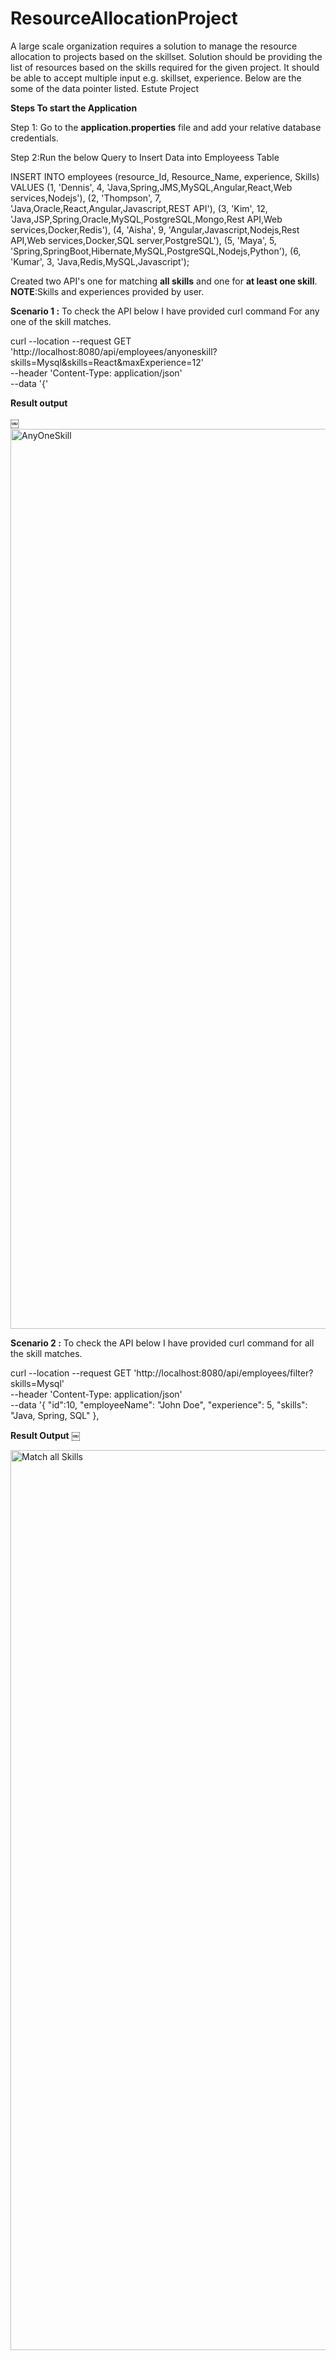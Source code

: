 # ResourceAllocationProject
A large scale organization requires a solution to manage the resource allocation to projects based on the skillset. Solution should be providing the list of resources based on the skills required for the given project. It should be able to accept multiple input e.g. skillset, experience. Below are the some of the data pointer listed.
Estute Project


**Steps To start the Application**

Step 1: Go to the **application.properties** file and add your relative database credentials.

Step 2:Run the below Query to Insert Data into Employeess Table

INSERT INTO employees (resource_Id, Resource_Name, experience, Skills) VALUES
(1, 'Dennis', 4, 'Java,Spring,JMS,MySQL,Angular,React,Web services,Nodejs'),
(2, 'Thompson', 7, 'Java,Oracle,React,Angular,Javascript,REST API'),
(3, 'Kim', 12, 'Java,JSP,Spring,Oracle,MySQL,PostgreSQL,Mongo,Rest API,Web services,Docker,Redis'),
(4, 'Aisha', 9, 'Angular,Javascript,Nodejs,Rest API,Web services,Docker,SQL server,PostgreSQL'),
(5, 'Maya', 5, 'Spring,SpringBoot,Hibernate,MySQL,PostgreSQL,Nodejs,Python'),
(6, 'Kumar', 3, 'Java,Redis,MySQL,Javascript');



Created two API's one for  matching **all skills** and one for **at least one skill**.
**NOTE**:Skills and experiences provided by user.

**Scenario 1 :** To check the API below I have provided curl command For any one of the skill matches.

curl --location --request GET 'http://localhost:8080/api/employees/anyoneskill?skills=Mysql&skills=React&maxExperience=12' \
--header 'Content-Type: application/json' \
--data '{'

**Result output**

￼<img width="1440" alt="AnyOneSkill" src="https://github.com/user-attachments/assets/e0235b04-9d1e-4b71-80b0-7bb360455438" />


**Scenario 2 :** To check the API below I have provided curl command for all the skill matches.

curl --location --request GET 'http://localhost:8080/api/employees/filter?skills=Mysql' \
--header 'Content-Type: application/json' \
--data '{
    "id":10,
    "employeeName": "John Doe",
    "experience": 5,
    "skills": "Java, Spring, SQL"
},

**Result Output**
￼

<img width="1440" alt="Match all Skills" src="https://github.com/user-attachments/assets/a75a8620-e249-4390-86dd-41771284def4" />

